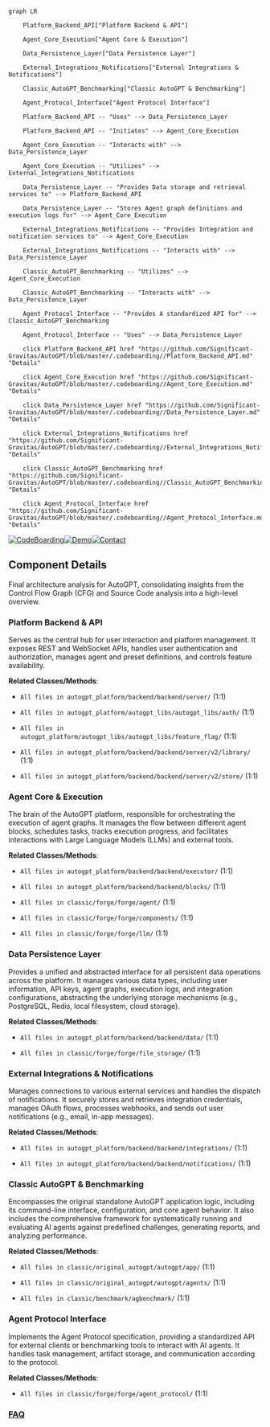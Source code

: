 ```mermaid

graph LR

    Platform_Backend_API["Platform Backend & API"]

    Agent_Core_Execution["Agent Core & Execution"]

    Data_Persistence_Layer["Data Persistence Layer"]

    External_Integrations_Notifications["External Integrations & Notifications"]

    Classic_AutoGPT_Benchmarking["Classic AutoGPT & Benchmarking"]

    Agent_Protocol_Interface["Agent Protocol Interface"]

    Platform_Backend_API -- "Uses" --> Data_Persistence_Layer

    Platform_Backend_API -- "Initiates" --> Agent_Core_Execution

    Agent_Core_Execution -- "Interacts with" --> Data_Persistence_Layer

    Agent_Core_Execution -- "Utilizes" --> External_Integrations_Notifications

    Data_Persistence_Layer -- "Provides Data storage and retrieval services to" --> Platform_Backend_API

    Data_Persistence_Layer -- "Stores Agent graph definitions and execution logs for" --> Agent_Core_Execution

    External_Integrations_Notifications -- "Provides Integration and notification services to" --> Agent_Core_Execution

    External_Integrations_Notifications -- "Interacts with" --> Data_Persistence_Layer

    Classic_AutoGPT_Benchmarking -- "Utilizes" --> Agent_Core_Execution

    Classic_AutoGPT_Benchmarking -- "Interacts with" --> Data_Persistence_Layer

    Agent_Protocol_Interface -- "Provides A standardized API for" --> Classic_AutoGPT_Benchmarking

    Agent_Protocol_Interface -- "Uses" --> Data_Persistence_Layer

    click Platform_Backend_API href "https://github.com/Significant-Gravitas/AutoGPT/blob/master/.codeboarding//Platform_Backend_API.md" "Details"

    click Agent_Core_Execution href "https://github.com/Significant-Gravitas/AutoGPT/blob/master/.codeboarding//Agent_Core_Execution.md" "Details"

    click Data_Persistence_Layer href "https://github.com/Significant-Gravitas/AutoGPT/blob/master/.codeboarding//Data_Persistence_Layer.md" "Details"

    click External_Integrations_Notifications href "https://github.com/Significant-Gravitas/AutoGPT/blob/master/.codeboarding//External_Integrations_Notifications.md" "Details"

    click Classic_AutoGPT_Benchmarking href "https://github.com/Significant-Gravitas/AutoGPT/blob/master/.codeboarding//Classic_AutoGPT_Benchmarking.md" "Details"

    click Agent_Protocol_Interface href "https://github.com/Significant-Gravitas/AutoGPT/blob/master/.codeboarding//Agent_Protocol_Interface.md" "Details"

```

[![CodeBoarding](https://img.shields.io/badge/Generated%20by-CodeBoarding-9cf?style=flat-square)](https://github.com/CodeBoarding/GeneratedOnBoardings)[![Demo](https://img.shields.io/badge/Try%20our-Demo-blue?style=flat-square)](https://www.codeboarding.org/demo)[![Contact](https://img.shields.io/badge/Contact%20us%20-%20contact@codeboarding.org-lightgrey?style=flat-square)](mailto:contact@codeboarding.org)



## Component Details



Final architecture analysis for AutoGPT, consolidating insights from the Control Flow Graph (CFG) and Source Code analysis into a high-level overview.



### Platform Backend & API

Serves as the central hub for user interaction and platform management. It exposes REST and WebSocket APIs, handles user authentication and authorization, manages agent and preset definitions, and controls feature availability.





**Related Classes/Methods**:



- `All files in autogpt_platform/backend/backend/server/` (1:1)

- `All files in autogpt_platform/autogpt_libs/autogpt_libs/auth/` (1:1)

- `All files in autogpt_platform/autogpt_libs/autogpt_libs/feature_flag/` (1:1)

- `All files in autogpt_platform/backend/backend/server/v2/library/` (1:1)

- `All files in autogpt_platform/backend/backend/server/v2/store/` (1:1)





### Agent Core & Execution

The brain of the AutoGPT platform, responsible for orchestrating the execution of agent graphs. It manages the flow between different agent blocks, schedules tasks, tracks execution progress, and facilitates interactions with Large Language Models (LLMs) and external tools.





**Related Classes/Methods**:



- `All files in autogpt_platform/backend/backend/executor/` (1:1)

- `All files in autogpt_platform/backend/backend/blocks/` (1:1)

- `All files in classic/forge/forge/agent/` (1:1)

- `All files in classic/forge/forge/components/` (1:1)

- `All files in classic/forge/forge/llm/` (1:1)





### Data Persistence Layer

Provides a unified and abstracted interface for all persistent data operations across the platform. It manages various data types, including user information, API keys, agent graphs, execution logs, and integration configurations, abstracting the underlying storage mechanisms (e.g., PostgreSQL, Redis, local filesystem, cloud storage).





**Related Classes/Methods**:



- `All files in autogpt_platform/backend/backend/data/` (1:1)

- `All files in classic/forge/forge/file_storage/` (1:1)





### External Integrations & Notifications

Manages connections to various external services and handles the dispatch of notifications. It securely stores and retrieves integration credentials, manages OAuth flows, processes webhooks, and sends out user notifications (e.g., email, in-app messages).





**Related Classes/Methods**:



- `All files in autogpt_platform/backend/backend/integrations/` (1:1)

- `All files in autogpt_platform/backend/backend/notifications/` (1:1)





### Classic AutoGPT & Benchmarking

Encompasses the original standalone AutoGPT application logic, including its command-line interface, configuration, and core agent behavior. It also includes the comprehensive framework for systematically running and evaluating AI agents against predefined challenges, generating reports, and analyzing performance.





**Related Classes/Methods**:



- `All files in classic/original_autogpt/autogpt/app/` (1:1)

- `All files in classic/original_autogpt/autogpt/agents/` (1:1)

- `All files in classic/benchmark/agbenchmark/` (1:1)





### Agent Protocol Interface

Implements the Agent Protocol specification, providing a standardized API for external clients or benchmarking tools to interact with AI agents. It handles task management, artifact storage, and communication according to the protocol.





**Related Classes/Methods**:



- `All files in classic/forge/forge/agent_protocol/` (1:1)









### [FAQ](https://github.com/CodeBoarding/GeneratedOnBoardings/tree/main?tab=readme-ov-file#faq)